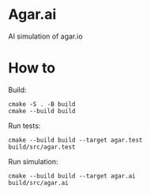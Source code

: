 # Agar.ai
AI simulation of agar.io

# How to
Build:
```
cmake -S . -B build
cmake --build build
```

Run tests:
```
cmake --build build --target agar.test
build/src/agar.test
```

Run simulation:
```
cmake --build build --target agar.ai
build/src/agar.ai
```
